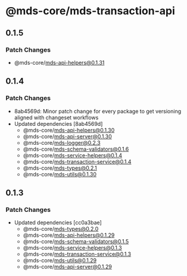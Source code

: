 # @mds-core/mds-transaction-api

## 0.1.5

### Patch Changes

- @mds-core/mds-api-helpers@0.1.31

## 0.1.4

### Patch Changes

- 8ab4569d: Minor patch change for every package to get versioning aligned with changeset workflows
- Updated dependencies [8ab4569d]
  - @mds-core/mds-api-helpers@0.1.30
  - @mds-core/mds-api-server@0.1.30
  - @mds-core/mds-logger@0.2.3
  - @mds-core/mds-schema-validators@0.1.6
  - @mds-core/mds-service-helpers@0.1.4
  - @mds-core/mds-transaction-service@0.1.4
  - @mds-core/mds-types@0.2.1
  - @mds-core/mds-utils@0.1.30

## 0.1.3

### Patch Changes

- Updated dependencies [cc0a3bae]
  - @mds-core/mds-types@0.2.0
  - @mds-core/mds-api-helpers@0.1.29
  - @mds-core/mds-schema-validators@0.1.5
  - @mds-core/mds-service-helpers@0.1.3
  - @mds-core/mds-transaction-service@0.1.3
  - @mds-core/mds-utils@0.1.29
  - @mds-core/mds-api-server@0.1.29
